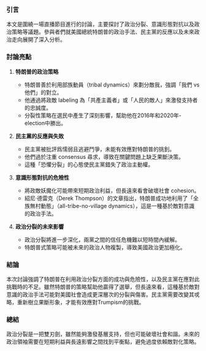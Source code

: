 ### 引言
本文是圍繞一場直播節目進行的討論，主要探討了政治分裂、意識形態對抗以及政治策略等議題。參與者們就美國總統特朗普的政治手法、民主黨的反應以及未來政治走向展開了深入分析。

### 討論亮點

1. **特朗普的政治策略**
   - 特朗普善於利用部族動員（tribal dynamics）來劃分敵我，強調「我們 vs 他們」的對立。
   - 他通過將政敵 labeling 為「共產主義者」或「人民的敵人」來激發支持者的忠誠度。
   - 分裂性策略在選民中產生了深刻影響，幫助他在2016年和2020年-election中勝出。

2. **民主黨的反應與失敗**
   - 民主黨被批評爲懦弱且逃避鬥爭，未能有效應對特朗普的挑釗。
   - 他們過於注重 consensus 尋求，導致在關鍵問題上缺乏果斷決策。
   - 這種「恐懼分裂」的心態使民主黨錯失了政治主動權。

3. **意識形態對抗的危險性**
   - 將政敵妖魔化可能帶來短期政治利益，但長遠來看會破壞社會 cohesion。
   - 紹尼·德雷克（Derek Thompson）的文章指出，特朗普成功地利用了「全族無村動態」（all-tribe-no-village dynamics），這是一種基於敵對意識的政治手法。

4. **政治分裂的未來影響**
   - 政治分裂將進一步深化，兩黨之間的信任危機難以短時間內緩解。
   - 特朗普式策略可能被未來的政治人物複製，導致美國政治更加極化。

### 結論
本次討論強調了特朗普在利用政治分裂方面的成功與危險性，以及民主黨在應對此挑戰時的不足。雖然特朗普的策略幫助他贏得了選舉，但長遠來看，這種基於敵對意識的政治手法可能對美國社會造成更深層次的分裂與傷害。民主黨需要改變其戓略，重新樹立果斷形象，才能有效應對Trumpism的挑戰。

### 總結
政治分裂是一把雙刃劍，雖然能夠激發基層支持，但也可能破壞社會和諧。未來的政治領袖需要在短期利益與長遠影響之間找到平衡點，避免過度依賴敵對化策略。